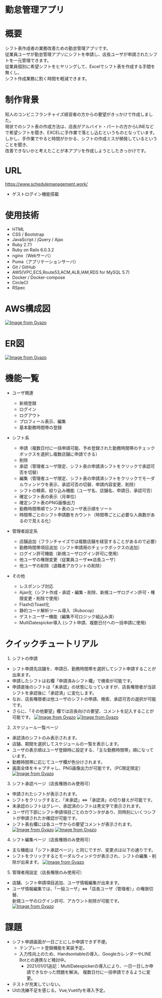 # 勤怠管理アプリ

# 概要
シフト表作成者の業務改善ための勤怠管理アプリです。<br />
従業員ユーザが勤怠管理アプリにシフトを申請し、店長ユーザが申請されたシフトを一元管理できます。<br />
従業員個別に希望シフトをヒヤリングして、Excelでシフト表を作成する手間を無くし、<br />
シフト作成業務に割く時間を軽減できます。

# 制作背景
知人のコンビニフランチャイズ経営者の方からの要望がきっかけで作成しました。<br />
現状でのシフト表の作成方法は、店長がアルバイト・パートの方からLINEなどで希望シフトを聞き、EXCELに手作業で落とし込むというものとなっています。<br />
しかし、手作業でやると時間がかかる、シフトの作成ミスが頻発しているということを聞き、<br />
改善できないかと考えたことが本アプリを作成しようとしたきっかけです。

# URL
https://www.schedulemanagement.work/
- ゲストログイン機能搭載

# 使用技術
* HTML
* CSS / Bootstrap
* JavaScript / jQuery / Ajax
* Ruby 2.7.1
* Ruby on Rails 6.0.3.2
* nginx（Webサーバ）
* Puma（アプリケーションサーバ）
* Git / GitHub
* AWS(VPC,ECS,Route53,ACM,ALB,IAM,RDS for MySQL 5.7)
* Docker / Docker-compose
* CircleCI
* RSpec

# AWS構成図
[![Image from Gyazo](https://i.gyazo.com/ae56e78f19b82afd617e5c639142f50d.png)](https://gyazo.com/ae56e78f19b82afd617e5c639142f50d)
# ER図
[![Image from Gyazo](https://i.gyazo.com/14a47f39b514b723661a5e2574a33e13.png)](https://gyazo.com/14a47f39b514b723661a5e2574a33e13)
# 機能一覧
- ユーザ関連
  - 新規登録
  - ログイン
  - ログアウト
  - プロフィール表示、編集
  - 基本勤務時間帯の登録

- シフト系
  - 申請（複数日付に一括申請可能、予め登録された勤務時間帯のチェックボックスを選択し複数店舗に申請できる）
  - 削除
  - 承認（管理者ユーザ限定、シフト表の申請済シフトをクリックで承認可否を切替）
  - 編集（管理者ユーザ限定、シフト表の申請済シフトをクリックでモーダルウィンドウを表示、承認可否の切替、申請内容変更、削除）
  - シフトの検索、絞り込み機能（ユーザ名、店舗名、申請日、承認可否）
  - 確定シフト表の表示（月単位）
  - 確定シフト表のPNG画像出力
  - 勤務時間帯順でシフト表のユーザ表示順をソート
  - 時間帯ごとのシフト申請数をカウント（時間帯ごとに必要な人員数があるので見える化）

- 管理者設定系
  - 店舗追加（フランチャイズでは複数店舗を経営することがあるので必要）
  - 勤務時間帯項目追加（シフト申請用のチェックボックスの追加）
  - ログイン許可機能（新規ユーザログイン許可に使用）
  - 他ユーザの権限変更（従業員ユーザ⇔店長ユーザ）
  - 他ユーザの削除（退職者アカウントの削除）

- その他
  - レスポンシブ対応
  - Ajax化（シフト作成・承認・編集・削除、新規ユーザログイン許可・権限変更・削除で使用）
  - FlashのToast化
  - 静的コード解析ツール導入（Rubocop）
  - ゲストユーザー機能（編集不可ロジック組込み済）
  - MultiDatespicker導入 (シフト申請、複数日付への一括申請に使用)

# クイックチュートリアル
1. シフトの申請
  - シフト申請先店舗を、申請日、勤務時間帯を選択してシフト申請することが出来ます。
  - 申請したシフトは右欄「申請済みシフト欄」で検索が可能です。
  - 申請直後のシフトは「未承認」の状態になっていますが、店長権限者が当該シフトを承認後に「承認済」に変化します。
  - なお、店長権限者は他ユーザのシフトの申請、検索、承認可否の選択が可能です。
  - さらに、「その他要望」欄では店長向けの要望、コメントを記入することが可能です。
[![Image from Gyazo](https://i.gyazo.com/d69df741220bcee5b4b9cf333642852f.png)](https://gyazo.com/d69df741220bcee5b4b9cf333642852f)
[![Image from Gyazo](https://i.gyazo.com/2c62156534acb532c2cdd9e9b8721ba9.png)](https://gyazo.com/2c62156534acb532c2cdd9e9b8721ba9)

2. スケジュール一覧ページ
  - 承認済のシフトのみ表示されます。
  - 店舗、期間を選択してスケジュールの一覧を表示します。
  - ユーザの表示順はユーザ登録時に設定する、「主な勤務時間帯」順になっています。
  - 勤務時間帯に応じてユーザ欄が色分けされます。
  - 画面全体をキャプチャし、PNG画像出力が可能です。（PC限定限定）
[![Image from Gyazo](https://i.gyazo.com/24b8a263c0c6fa56bb91976143c7e758.png)](https://gyazo.com/24b8a263c0c6fa56bb91976143c7e758)

3. シフト承認ページ（店長権限のみ使用可）
  - 申請されたシフトが表示されます。
  - シフトをクリックすると、「未承認」⇔「承認済」の切り替えが可能です。
  - 未承認のシフトはグレー、承認済のシフトは黒文字で表示されます。
  - ユーザ行下部にシフト申請項目ごとのカウンタがあり、同時刻にいくつシフトが申請されたか確認が可能です。
  - シフト表右欄には各ユーザからの要望コメントが表示されます。
[![Image from Gyazo](https://i.gyazo.com/cd6207eb423285777201456cf10ca769.png)](https://gyazo.com/cd6207eb423285777201456cf10ca769)
[![Image from Gyazo](https://i.gyazo.com/e50e9b3ea51dea74abbb1a2e5e34ea3c.png)](https://gyazo.com/e50e9b3ea51dea74abbb1a2e5e34ea3c)

4. シフト編集ページ（店長権限のみ使用可）
  - 主な機能は「シフト承認ページ」と同じですが、変更点は以下の通りです。
  - シフトをクリックするとモーダルウィンドウが表示され、シフトの編集・削除が出来ます。
[![Image from Gyazo](https://i.gyazo.com/4203a4b0c58acf0ecc4cb4ee67b2e08e.png)](https://gyazo.com/4203a4b0c58acf0ecc4cb4ee67b2e08e)

5. 管理者用設定（店長権限のみ使用可）
  - 店舗、シフト申請項目追加、ユーザ情報編集が出来ます。
  - ユーザ情報編集では、「一般ユーザ」⇔「店長ユーザ（管理者）」の権限切替、<br>
    新規ユーザのログイン許可、アカウント削除が可能です。
[![Image from Gyazo](https://i.gyazo.com/2ebf82fffbdc6fa009b98ab09c12ba38.png)](https://gyazo.com/2ebf82fffbdc6fa009b98ab09c12ba38)

# 課題
- シフト申請画面が一日ごとにしか申請できず不便。
  - テンプレート登録機能を実装予定。
  - 入力性向上のため、Handsontableの導入、GoogleカレンダーやLINE Botとの連携など検討中。
    - 2021/01/01追記：MultiDatespickerの導入により、一日一日しか申請できなかった問題を解決。  複数日付に一括申請できるように変更。
- テストが充実していない。
- UIの洗練不足を感じる。Vue,Vuetifyを導入予定。
